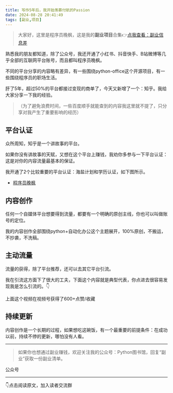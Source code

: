 ```yaml
---
title: 写作5年后，我开始羡慕付航的Passion
date: 2024-08-28 20:41:49
tags: [副业,项目]
---
```


> 大家好，这里是程序员晚枫，这是我的**副业项目**合集👉[点我查看：副业信息差](https://mp.weixin.qq.com/mp/appmsgalbum?__biz=Mzk0MjYzNTI3MQ==&action=getalbum&album_id=3342868959406227458&scene=173&subscene=227&sessionid=1718992067&enterid=1718992079&from_msgid=2247483924&from_itemidx=1&count=3&nolastread=1#wechat_redirect)




熟悉我的朋友都知道，除了公众号，我还开通了小红书、抖音快手、B站微博等几乎全部的互联网平台账号，而且都叫程序员晚枫。



不同的平台分享的内容略有差异，有一些围绕python-office这个开源项目，有一些围绕程序员的职场生活。

肝了5年，超过50%的平台都接过变现的商单了，今天又新增了一个：知乎。我给大家分享一下我的经验。

> （为了避免浪费时间，一些百度顺手就能查到的内容我这里就不提了，只分享对我产生了重要影响的经历）

## 平台认证

众所周知，知乎是一个讲故事的平台。

如果你没有讲故事的天赋，又想在这个平台上赚钱，我劝你多参与一下平台认证：这是对你的内容流量最基本的保证。

我开通了2个比较重要的平台认证：海盐计划和学历认证，如下图所示。

- [程序员晚枫](https://www.zhihu.com/people/CoderWanFeng)

## 内容创作

任何一个自媒体平台想要得到流量，都要有一个明确的原创主线，你也可以叫做账号的定位。

我的内容创作全部围绕python+自动化办公这个主题展开，100%原创，不搬运，不抄袭，不洗稿。

## 主动流量

流量的获得，除了平台推荐，还可以去其它平台引流。

我在引流这方面下了很大的工夫，下面这个内容就是典型代表，你点进去很容易发现我是怎么引流的。👇


上面这个视频在视频号获得了600+点赞/收藏


## 持续更新

内容创作是一个长期的过程，如果想吃这碗饭，有一个最重要的前提条件：在成功以前，持续不停的更新，哪怕没有人看。


-----

> 如果你也想通过副业赚钱，欢迎关注我的公众号：Python图书馆，回复“副业”获取一份副业清单。

公众号

---

👇点击阅读原文，加入读者交流群






